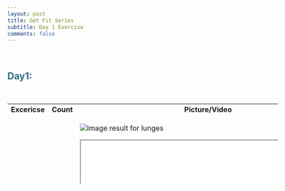 ```yaml
---
layout: post
title: Get Fit Series
subtitle: Day 1 Exercise
comments: false
---
```




<p>&nbsp;</p>
<h2 style="color: #2e6c80;">Day1:</h2>
<p>&nbsp;</p>
<table style="height: 181px; width: 612px;">
<tbody>
<tr>
<td style="width: 125px; text-align: center;"><strong>Excericse</strong></td>
<td style="width: 85px; text-align: center;"><strong>Count</strong></td>
<td style="width: 384px; text-align: center;"><strong>Picture/Video</strong></td>
</tr>
<tr>
<td style="width: 125px;">Lunges</td>
<td style="width: 85px;">20</td>
<td style="width: 384px;">
<p><img src="https://43nnuk1fz4a72826eo14gwfb-wpengine.netdna-ssl.com/wp-content/uploads/2016/11/Bodyweight-Lunge_AB_Blog.jpg" alt="Image result for lunges" /></p>
<p><iframe src="//www.youtube.com/embed/QOVaHwm-Q6U" width="560" height="314" allowfullscreen="allowfullscreen"></iframe></p>
<p>&nbsp;</p>
</td>
</tr>
<tr>
<td style="width: 125px;">Goblet squat&nbsp;</td>
<td style="width: 85px;">13</td>
<td style="width: 384px;"><iframe src="//www.youtube.com/embed/MeIiIdhvXT4?t=60" width="560" height="314" allowfullscreen="allowfullscreen"></iframe></td>
</tr>
<tr>
<td style="width: 125px;">Floor bridge</td>
<td style="width: 85px;">12 secs x 3</td>
<td style="width: 384px;"><img src="https://www.google.com/url?sa=i&amp;source=images&amp;cd=&amp;cad=rja&amp;uact=8&amp;ved=2ahUKEwib7ov0lNrhAhUEba0KHbrUARoQjRx6BAgBEAU&amp;url=https%3A%2F%2Fwww.youtube.com%2Fwatch%3Fv%3DLVD7WoIJwGA&amp;psig=AOvVaw0oespKcWsDN7ey3SOGlC7t&amp;ust=1555694806189638" alt="" /><img src="https://i.ytimg.com/vi/LVD7WoIJwGA/maxresdefault.jpg" alt="Image result for floor bridge" width="566" height="318" /></td>
</tr>
<tr>
<td style="width: 125px;">IT band walk</td>
<td style="width: 85px;">12 each side</td>
<td style="width: 384px;">&nbsp;<iframe src="//www.youtube.com/embed/sGhxh8HJZa4" width="560" height="314" allowfullscreen="allowfullscreen"></iframe></td>
</tr>
<tr>
<td style="width: 125px;">Leg raises</td>
<td style="width: 85px;">20</td>
<td style="width: 384px;">&nbsp;<img src="https://i1.wp.com/www.thespindiaries.com/wp-content/uploads/2015/06/leg-raises.jpg?resize=600%2C381&amp;ssl=1" alt="Image result for leg raises" /></td>
</tr>
<tr>
<td style="width: 125px;">Plank</td>
<td style="width: 85px;">70 secs</td>
<td style="width: 384px;"><img src="https://cdn.lifehack.org/wp-content/uploads/2017/08/11072609/plank.jpg" alt="Image result for Plank" width="580" height="388" />&nbsp;</td>
</tr>
<tr>
<td style="width: 125px;">Cable fly&rsquo;s&nbsp;</td>
<td style="width: 85px;">10</td>
<td style="width: 384px;">&nbsp;<iframe src="//www.youtube.com/embed/WEM9FCIPlxQ" width="560" height="314" allowfullscreen="allowfullscreen"></iframe></td>
</tr>
<tr>
<td style="width: 125px;">FB(Full Body)&nbsp; press</td>
<td style="width: 85px;">10</td>
<td style="width: 384px;">&nbsp;<iframe src="//www.youtube.com/embed/VmB1G1K7v94" width="560" height="314" allowfullscreen="allowfullscreen"></iframe></td>
</tr>
<tr>
<td style="width: 125px;">Close grip</td>
<td style="width: 85px;">13</td>
<td style="width: 384px;">&nbsp;<iframe src="//www.youtube.com/embed/LB6HBNHkavg" width="560" height="314" allowfullscreen="allowfullscreen"></iframe></td>
</tr>
<tr>
<td style="width: 125px;">Chest pass</td>
<td style="width: 85px;">&nbsp;</td>
<td style="width: 384px;">&nbsp;<iframe src="//www.youtube.com/embed/pJ8amgzbZMM" width="560" height="314" allowfullscreen="allowfullscreen"></iframe></td>
</tr>
</tbody>
</table>
<p>&nbsp;&nbsp;</p>
<p>&nbsp;</p>